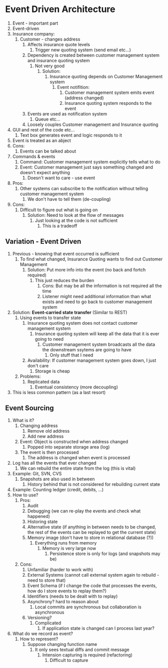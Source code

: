# Event Driven Architecture #
1. Event - important part
2. Event-driven
3. Insurance company:
	1. Customer - changes address
		1. Affects insurance quote levels
			1. Trigger new quoting system (send email etc...)
		2. Dependency is created between customer management system and insurance quoting system
			1. Not very good
				1. Solution:
					1. Insurance quoting depends on Customer Management system
						1. Event notifition:
							1. Customer management system emits event (address changed)
							2. Insurance quoting system responds to the event
		3. Events are used as notification system
			1. Queue etc...
		4. Loosely couples Customer management and Insurance quoting
4. GUI and rest of the code etc...
	1. Text box generates event and logic responds to it
5. Event is treated as an abject
6. Cons: 
	1. Events can be talked about
7. Commands & events
	1. Command: Customer management system explicitly tells what to do
	2. Event: Customer management just says something changed and doesn't expect anything
		1. Doesn't want to care - use event
8. Pros:
	1. Other systems can subscribe to the notification without telling customer management system
		1. We don't have to tell them (de-coupling)
9. Cons:
	1. Difficult to figure out what is going on
		1. Solution: Need to look at the flow of messages
			1. Just looking at the code is not sufficient
				1. This is a tradeoff

## Variation - Event Driven ##
1. Previous - knowing that event occurred is sufficient
	1. To find what changed, Insurance Quoting wants to find out Customer Management
		1. Solution: Put more info into the event (no back and fortch required)
			1. This just reduces the burden
				1. Cons: But may be all the information is not required all the time
				2. Listener might need additional information than what exists and need to go back to customer management system
2. Solution: **Event-carried state transfer** (Similar to REST)
	1. Using events to transfer state
		1. Insurance quoting system does not contact customer management system
			1. Insurance quoting system will keep all the data that it is ever going to need
				1. Customer management system broadcasts all the data the downstream ssytems are going to have
					1. Only stuff that I need
		2. Availability: If customer management system goes down, I just don't care
			1. Storage is cheap
	2. Problems:
		1. Replicated data
			1. Eventual consistency (more decoupling)
3. This is less common pattern (as a last resort)

## Event Sourcing ##
1. What is it?
	1. Changing address
		1. Remove old address
		2. Add new address
	2. Event: Object is constructed when address changed
		1. Popped into separate storage area (log)
	3. The event is then processed
		1. The address is changed when event is processed
2. Log has all the events that ever changed
	1. We can rebuild the entire state from the log (this is vital)
3. Example: Git, SVN, CVS
	1. Snapshots are also used in between
		1. History behind that is not considered for rebuilding current state
4. Example: Counting ledger (credit, debits, ...)
5. How to use?
	1. Pros:
		1. Audit
		2. Debugging (we can re-play the events and check what happened)
		3. Historing state
		4. Alternative state (if anything in between needs to be changed, the rest of the events can be replayed to get the current state)
		5. Memory image (don't have to store in relational database (?))
			1. Everything runs from memory
				1. Memory is very large now
					1. Persistence store is only for logs (and snapshots may be)
	2. Cons:
		1. Unfamiliar (harder to work with)
		2. External Systems (cannot call external system again to rebuild - need to store that)
		3. Event Schema (if I change the code that processes the events, how do I store events to replay them?)
		4. Identifiers (needs to be dealt with to replay)
		5. Asynchrony? hard to reason about
			1. Local commits are synchronous but collaboration is asynchronous
		6. Versioning?
			1. Complicated
				1. If application state is changed can I process last year?
6. What do we record as event?
	1. How to represent?
		1. Suppose changing function name
			1. It only sees textual diffs and commit message
				1. Intension capturing is required (refactoring)
					1. Difficult to capture